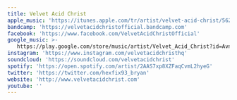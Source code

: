 ```yaml
---
title: Velvet Acid Christ
apple_music: 'https://itunes.apple.com/tr/artist/velvet-acid-christ/56221127'
bandcamp: 'https://velvetacidchristofficial.bandcamp.com'
facebook: 'https://www.facebook.com/VelvetAcidChristOfficial'
google_music: >-
   https://play.google.com/store/music/artist/Velvet_Acid_Christ?id=Avnmffo6avujmvfwo24canifx3y
instagram: 'https://www.instagram.com/velvetacidchristhq'
soundcloud: 'https://soundcloud.com/velvetacidchrist'
spotify: 'https://open.spotify.com/artist/2AAS7xp8XZFaqCvmL2hyeG'
twitter: 'https://twitter.com/hexfix93_bryan'
website: 'http://www.velvetacidchrist.com'
youtube: ''
---
```

